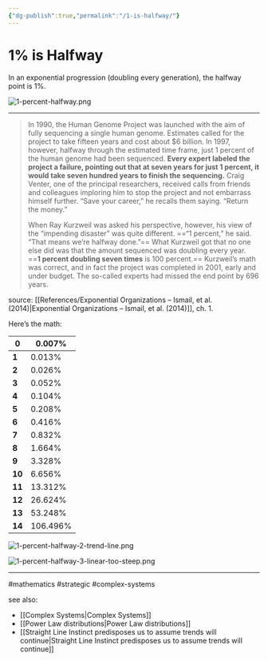 ```yaml
---
{"dg-publish":true,"permalink":"/1-is-halfway/"}
---
```



# 1% is Halfway  
In an exponential progression (doubling every generation), the halfway point is 1%.

![1-percent-halfway.png](/img/user/Attachments/1-percent-halfway.png)

---

> In 1990, the Human Genome Project was launched with the aim of fully sequencing a single human genome. Estimates called for the project to take fifteen years and cost about $6 billion. In 1997, however, halfway through the estimated time frame, just 1 percent of the human genome had been sequenced. **Every expert labeled the project a failure, pointing out that at seven years for just 1 percent, it would take seven hundred years to finish the sequencing.** Craig Venter, one of the principal researchers, received calls from friends and colleagues imploring him to stop the project and not embarrass himself further. “Save your career,” he recalls them saying. “Return the money.”
> 
> When Ray Kurzweil was asked his perspective, however, his view of the “impending disaster” was quite different. ==“1 percent,” he said. “That means we’re halfway done.”== What Kurzweil got that no one else did was that the amount sequenced was doubling every year. ==**1 percent doubling seven times** is 100 percent.== Kurzweil’s math was correct, and in fact the project was completed in 2001, early and under budget. The so-called experts had missed the end point by 696 years.

source: [[References/Exponential Organizations – Ismail, et al. (2014)\|Exponential Organizations – Ismail, et al. (2014)]], ch. 1.

Here’s the math:

| **0**  | 0.007%   |
| ------ | -------- |
| **1**  | 0.013%   |
| **2**  | 0.026%   |
| **3**  | 0.052%   |
| **4**  | 0.104%   |
| **5**  | 0.208%   |
| **6**  | 0.416%   |
| **7**  | 0.832%   |
| **8**  | 1.664%   |
| **9**  | 3.328%   |
| **10** | 6.656%   |
| **11** | 13.312%  |
| **12** | 26.624%  |
| **13** | 53.248%  |
| **14** | 106.496% |

![1-percent-halfway-2-trend-line.png](/img/user/Attachments/1-percent-halfway-2-trend-line.png)

![1-percent-halfway-3-linear-too-steep.png](/img/user/Attachments/1-percent-halfway-3-linear-too-steep.png)

---
#mathematics #strategic #complex-systems 

see also:
- [[Complex Systems\|Complex Systems]]
- [[Power Law distributions\|Power Law distributions]]
- [[Straight Line Instinct predisposes us to assume trends will continue\|Straight Line Instinct predisposes us to assume trends will continue]]